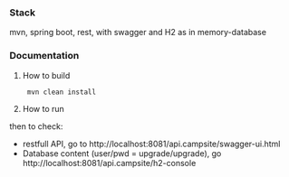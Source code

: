### Stack
mvn, spring boot, rest, with swagger and H2 as in memory-database

### Documentation

1. How to build

        mvn clean install

2. How to run

 then to check:
 -  restfull API, go to http://localhost:8081/api.campsite/swagger-ui.html
 - Database content (user/pwd = upgrade/upgrade), go http://localhost:8081/api.campsite/h2-console